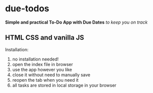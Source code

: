 # due-todos

**Simple and practical To-Do App with Due Dates** *to keep you on track*

## HTML CSS and vanilla JS

Installation:

1. no installation needed!
2. open the index file in browser
3. use the app however you like
4. close it without need to manually save
5. reopen the tab when you need it
6. all tasks are stored in local storage in your browser
